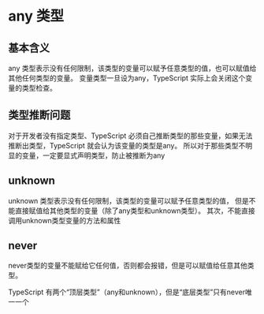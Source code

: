 # any 类型

## 基本含义
any 类型表示没有任何限制，该类型的变量可以赋予任意类型的值，也可以赋值给其他任何类型的变量。
变量类型一旦设为any，TypeScript 实际上会关闭这个变量的类型检查。


## 类型推断问题
对于开发者没有指定类型、TypeScript 必须自己推断类型的那些变量，如果无法推断出类型，TypeScript 就会认为该变量的类型是any。
所以对于那些类型不明显的变量，一定要显式声明类型，防止被推断为any


## unknown
unknown 类型表示没有任何限制，该类型的变量可以赋予任意类型的值，
但是不能直接赋值给其他类型的变量（除了any类型和unknown类型）。
其次，不能直接调用unknown类型变量的方法和属性


## never
never类型的变量不能赋给它任何值，否则都会报错，但是可以赋值给任意其他类型。

TypeScript 有两个“顶层类型”（any和unknown），但是“底层类型”只有never唯一一个